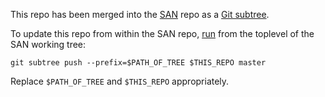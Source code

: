 This repo has been merged into the [SAN][1] repo as a [Git subtree][2].

To update this repo from within the SAN repo, [run][3] from the toplevel of the
SAN working tree:

    git subtree push --prefix=$PATH_OF_TREE $THIS_REPO master

Replace `$PATH_OF_TREE` and `$THIS_REPO` appropriately.

[1]: https://github.com/feklee/san
[2]: https://git-scm.com/book/en/v1/Git-Tools-Subtree-Merging
[3]: https://stackoverflow.com/a/55400804/282729
